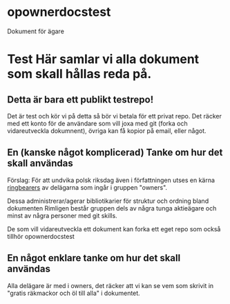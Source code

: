 opownerdocstest
===============

Dokument för ägare


# Test Här samlar vi alla dokument som skall hållas reda på.

## Detta är bara ett publikt testrepo!
Det är test och kör vi på detta så bör vi betala för ett privat repo.
Det räcker med ett konto för de användare som vill joxa med git (forka och vidareutveckla dokumnent),
övriga kan få kopior på email, eller något.

## En (kanske något komplicerad) Tanke om hur det skall användas
Förslag:
För att undvika polsk riksdag även i författningen utses en kärna [ringbearers](http://lotr.wikia.com/wiki/Ring-bearer) av delägarna som ingår i gruppen "owners".

Dessa administrerar/agerar bibliotikarier för struktur och ordning bland dokumenten
Rimligen består gruppen dels av några tunga aktieägare och minst av några personer med git skills.

De som vill vidareutveckla ett dokument kan forka ett eget repo som också tillhör opownerdocstest

## En något enklare tanke om hur det skall användas
Alla delägare är med i owners, det räcker att vi kan se vem som skrivit in "gratis räkmackor och öl till alla" i dokumentet.


